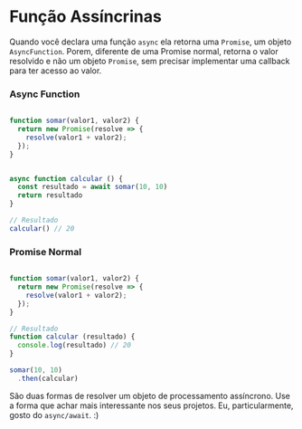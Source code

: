# Função Assíncrinas

Quando você declara uma função `async` ela retorna uma `Promise`, um objeto `AsyncFunction`. Porem, diferente de uma Promise normal, retorna o valor resolvido e não um objeto `Promise`, sem precisar implementar uma callback para ter acesso ao valor.

### Async Function

```javascript

function somar(valor1, valor2) {
  return new Promise(resolve => {
    resolve(valor1 + valor2);
  });
}


async function calcular () {
  const resultado = await somar(10, 10)
  return resultado
}

// Resultado
calcular() // 20

``` 

### Promise Normal

```javascript

function somar(valor1, valor2) {
  return new Promise(resolve => {
    resolve(valor1 + valor2);
  });
}

// Resultado
function calcular (resultado) {
  console.log(resultado) // 20
}

somar(10, 10)
  .then(calcular)

````

São duas formas de resolver um objeto de processamento assíncrono. Use a forma que achar mais interessante nos seus projetos. Eu, particularmente, gosto do `async/await`. :)
